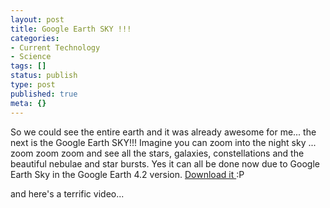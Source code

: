 ```yaml
---
layout: post
title: Google Earth SKY !!!
categories:
- Current Technology
- Science
tags: []
status: publish
type: post
published: true
meta: {}
---
```

So we could see the entire earth and it was already awesome for me... the next is the Google Earth SKY!!! Imagine you can zoom into the night sky ... zoom zoom zoom and see all the stars, galaxies, constellations and the beautiful nebulae and star bursts. Yes it can all be done now due to Google Earth Sky in the Google Earth 4.2 version. [Download it ](http://earth.google.com/download-earth.html):P

and here's a terrific video...

